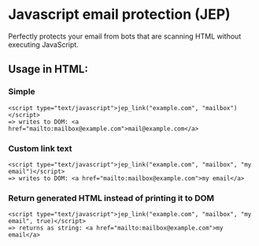 # Javascript email protection (JEP)

Perfectly protects your email from bots that are scanning HTML without executing JavaScript.

## Usage in HTML:

### Simple

    <script type="text/javascript">jep_link("example.com", "mailbox")</script>
    => writes to DOM: <a href="mailto:mailbox@example.com">mail@example.com</a>

### Custom link text

    <script type="text/javascript">jep_link("example.com", "mailbox", "my email")</script>
    => writes to DOM: <a href="mailto:mailbox@example.com">my email</a>

### Return generated HTML instead of printing it to DOM

    <script type="text/javascript">jep_link("example.com", "mailbox", "my email", true)</script>
    => returns as string: <a href="mailto:mailbox@example.com">my email</a>